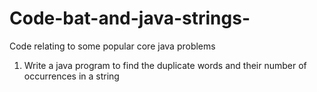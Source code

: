 # Code-bat-and-java-strings-
Code relating to some popular core java problems 

1. Write a java program to find the duplicate words and their number of occurrences in a string
